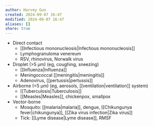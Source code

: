 ```yaml
---
author: Harvey Guo
created: 2024-09-07 16:47
modified: 2024-09-07 16:47
aliases: []
share: true
---
```

- Direct contact
	- [[Infectious mononucleosis|Infectious mononucleosis]]
	- Lymphogranuloma venereum
	- RSV, rhinovirus, Norwalk virus
- Droplet (>5 µm) (eg, coughing, sneezing)
	- [[Influenza|Influenza]]
	- Meningococcal [[meningitis|meningitis]]
	- Adenovirus, [[pertussis|pertussis]]
- Airborne (<5 µm) (eg, aerosols, [[ventilation|ventilation]] system)
	- [[Tuberculosis|Tuberculosis]]
	- [[Measles|Measles]], chickenpox, smallpox
- Vector-borne
	- Mosquito: [[malaria|malaria]], dengue, [[Chikungunya fever|chikungunya]], [[Zika virus infection|Zika virus]]
	- Tick: [[Lyme disease|Lyme disease]], RMSF
